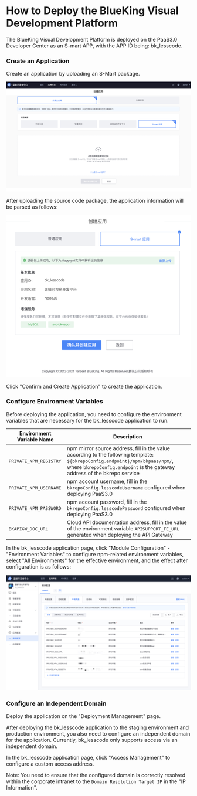 # How to Deploy the BlueKing Visual Development Platform

The BlueKing Visual Development Platform is deployed on the PaaS3.0 Developer Center as an S-mart APP, with the APP ID being: bk_lesscode.

### Create an Application

Create an application by uploading an S-Mart package.

![Upload Source Code Package](../../assets/paas3/bk_lesscoe_upload.png)

After uploading the source code package, the application information will be parsed as follows:

![Parsed Source Code Package Result](../../assets/paas3/bk_lesscode_info.png)

Click "Confirm and Create Application" to create the application.

### Configure Environment Variables

Before deploying the application, you need to configure the environment variables that are necessary for the bk_lesscode application to run.

| Environment Variable Name | Description |
| --- | --- |
| `PRIVATE_NPM_REGISTRY` | npm mirror source address, fill in the value according to the following template: `${bkrepoConfig.endpoint}/npm/bkpaas/npm/`, where `bkrepoConfig.endpoint` is the gateway address of the bkrepo service |
| `PRIVATE_NPM_USERNAME` | npm account username, fill in the `bkrepoConfig.lesscodeUsername` configured when deploying PaaS3.0 |
| `PRIVATE_NPM_PASSWORD` | npm account password, fill in the `bkrepoConfig.lesscodePassword` configured when deploying PaaS3.0 |
| `BKAPIGW_DOC_URL` | Cloud API documentation address, fill in the value of the environment variable `APISUPPORT_FE_URL` generated when deploying the API Gateway |

In the bk_lesscode application page, click "Module Configuration" - "Environment Variables" to configure npm-related environment variables, select "All Environments" for the effective environment, and the effect after configuration is as follows:

![Configure Environment Variables](../../assets/paas3/bk_lesscode_vars.png)

### Configure an Independent Domain

Deploy the application on the "Deployment Management" page.

After deploying the bk_lesscode application to the staging environment and production environment, you also need to configure an independent domain for the application. Currently, bk_lesscode only supports access via an independent domain.

In the bk_lesscode application page, click "Access Management" to configure a custom access address.

Note: You need to ensure that the configured domain is correctly resolved within the corporate intranet to the `Domain Resolution Target IP` in the "IP Information".